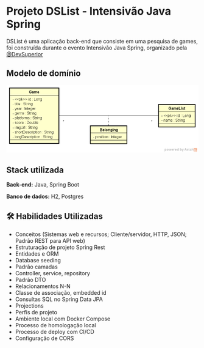 # Projeto DSList - Intensivão Java Spring

DSList é uma aplicação back-end que consiste em uma pesquisa de games, foi construída durante o evento Intensivão Java Spring, organizado pela [@DevSuperior](https://github.com/devsuperior)


## Modelo de domínio

![App Screenshot](https://raw.githubusercontent.com/devsuperior/java-spring-dslist/main/resources/dslist-model.png)


## Stack utilizada

**Back-end:** Java, Spring Boot

**Banco de dados:** H2, Postgres

## 🛠 Habilidades Utilizadas

 - Conceitos (Sistemas web e recursos; Cliente/servidor, HTTP, JSON; Padrão REST para API web)
 - Estruturação de projeto Spring Rest
 - Entidades e ORM
 - Database seeding
 - Padrão camadas
 - Controller, service, repository
 - Padrão DTO
 - Relacionamentos N-N
 - Classe de associação, embedded id
 - Consultas SQL no Spring Data JPA
 - Projections
 - Perfis de projeto
 - Ambiente local com Docker Compose
 - Processo de homologação local
 - Processo de deploy com CI/CD
 - Configuração de CORS
